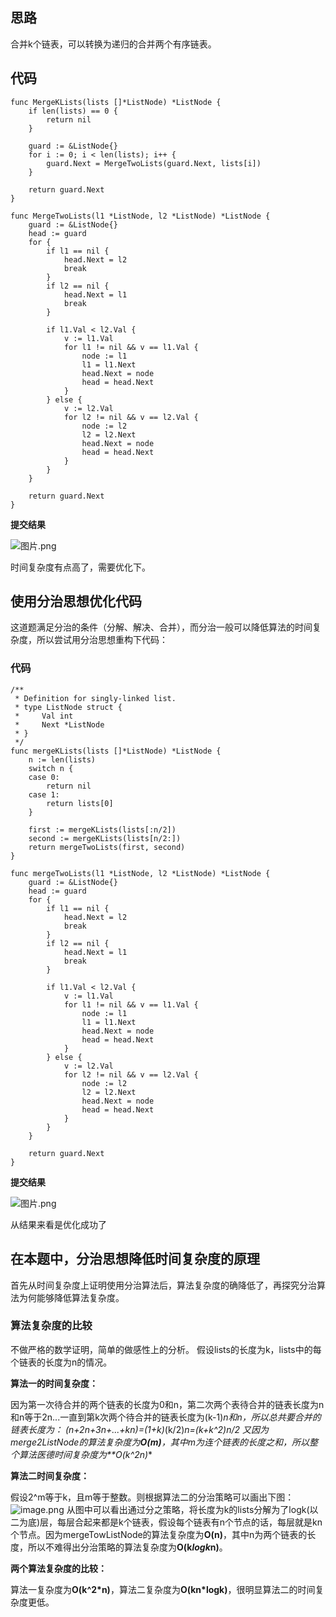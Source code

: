 ## 思路
合并k个链表，可以转换为递归的合并两个有序链表。

## 代码

```golang
func MergeKLists(lists []*ListNode) *ListNode {
	if len(lists) == 0 {
		return nil
	}

	guard := &ListNode{}
	for i := 0; i < len(lists); i++ {
		guard.Next = MergeTwoLists(guard.Next, lists[i])
	}

	return guard.Next
}

func MergeTwoLists(l1 *ListNode, l2 *ListNode) *ListNode {
	guard := &ListNode{}
	head := guard
	for {
		if l1 == nil {
			head.Next = l2
			break
		}
		if l2 == nil {
			head.Next = l1
			break
		}

		if l1.Val < l2.Val {
			v := l1.Val
			for l1 != nil && v == l1.Val {
				node := l1
				l1 = l1.Next
				head.Next = node
				head = head.Next
			}
		} else {
			v := l2.Val
			for l2 != nil && v == l2.Val {
				node := l2
				l2 = l2.Next
				head.Next = node
				head = head.Next
			}
		}
	}

	return guard.Next
}
```
**提交结果**

![图片.png](https://pic.leetcode-cn.com/3af4721f0d39f509fbc1a46d81d26bb2bb65a644bd406661b1a24e6aa471ee88-%E5%9B%BE%E7%89%87.png)

时间复杂度有点高了，需要优化下。


## 使用分治思想优化代码
这道题满足分治的条件（分解、解决、合并），而分治一般可以降低算法的时间复杂度，所以尝试用分治思想重构下代码：

### 代码
```golang
/**
 * Definition for singly-linked list.
 * type ListNode struct {
 *     Val int
 *     Next *ListNode
 * }
 */
func mergeKLists(lists []*ListNode) *ListNode {
	n := len(lists)
	switch n {
	case 0:
		return nil
	case 1:
		return lists[0]
	}

	first := mergeKLists(lists[:n/2])
	second := mergeKLists(lists[n/2:])
	return mergeTwoLists(first, second)
}

func mergeTwoLists(l1 *ListNode, l2 *ListNode) *ListNode {
	guard := &ListNode{}
	head := guard
	for {
		if l1 == nil {
			head.Next = l2
			break
		}
		if l2 == nil {
			head.Next = l1
			break
		}

		if l1.Val < l2.Val {
			v := l1.Val
			for l1 != nil && v == l1.Val {
				node := l1
				l1 = l1.Next
				head.Next = node
				head = head.Next
			}
		} else {
			v := l2.Val
			for l2 != nil && v == l2.Val {
				node := l2
				l2 = l2.Next
				head.Next = node
				head = head.Next
			}
		}
	}

	return guard.Next
}
```

**提交结果**

![图片.png](https://pic.leetcode-cn.com/4792e0ddee97ee8ae12e12b78777eea87882928c46b72232ab1e742098bd48ae-%E5%9B%BE%E7%89%87.png)

从结果来看是优化成功了

## 在本题中，分治思想降低时间复杂度的原理
首先从时间复杂度上证明使用分治算法后，算法复杂度的确降低了，再探究分治算法为何能够降低算法复杂度。

### 算法复杂度的比较
不做严格的数学证明，简单的做感性上的分析。
假设lists的长度为k，lists中的每个链表的长度为n的情况。

**算法一的时间复杂度：**

因为第一次待合并的两个链表的长度为0和n，第二次两个表待合并的链表长度为n和n等于2n...一直到第k次两个待合并的链表长度为(k-1)*n和n，所以总共要合并的链表长度为：
(n+2n+3n+...+kn)=(1+k)*(k/2)*n=(k+k^2)*n/2
又因为merge2ListNode的算法复杂度为**O(m)**，其中m为连个链表的长度之和，所以整个算法医德时间复杂度为**O(k^2*n)**

**算法二时间复杂度：**

假设2^m等于k，且m等于整数。则根据算法二的分治策略可以画出下图：
![image.png](https://pic.leetcode-cn.com/60ac3b2f96b1554962e22e5bbd0a387e7a7936bc9dd8f26b46f14c986d896bd4-image.png)
从图中可以看出通过分之策略，将长度为k的lists分解为了logk(以二为底)层，每层合起来都是k个链表，假设每个链表有n个节点的话，每层就是kn个节点。因为mergeTowListNode的算法复杂度为**O(n)**，其中n为两个链表的长度，所以不难得出分治策略的算法复杂度为**O(k*logk*n)**。

**两个算法复杂度的比较：**

算法一复杂度为**O(k^2*n)**，算法二复杂度为**O(kn*logk)**，很明显算法二的时间复杂度更低。
